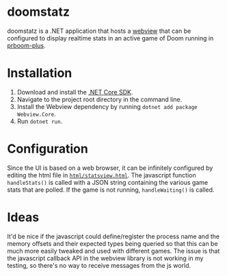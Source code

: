 # doomstatz

doomstatz is a .NET application that hosts a [webview](https://github.com/webview-cs/webview-cs) that can be configured to display realtime stats in an active game of Doom running in [prboom-plus](https://sourceforge.net/projects/prboom-plus/).

# Installation

1. Download and install the [.NET Core SDK](https://dotnet.microsoft.com/download).
2. Navigate to the project root directory in the command line.
3. Install the Webview dependency by running `dotnet add package Webview.Core`.
4. Run `dotnet run`.

# Configuration

Since the UI is based on a web browser, it can be infinitely configured by editing the html file in [`html/statsview.html`](./html/statsview.html). The javascript function `handleStats()` is called with a JSON string containing the various game stats that are polled. If the game is not running, `handleWaiting()` is called.

# Ideas

It'd be nice if the javascript could define/register the process name and the memory offsets and their expected types being queried so that this can be much more easily tweaked and used with different games. The issue is that the javascript callback API in the webview library is not working in my testing, so there's no way to receive messages from the js world.

